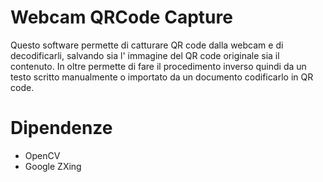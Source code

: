 Webcam QRCode Capture
======================
Questo software permette di catturare QR code dalla webcam e di decodificarli, salvando sia l' immagine del QR code originale sia il contenuto.
In oltre permette di fare il procedimento inverso quindi da un testo scritto manualmente o importato da un documento codificarlo in QR code.

Dipendenze
======================
* OpenCV
* Google ZXing
